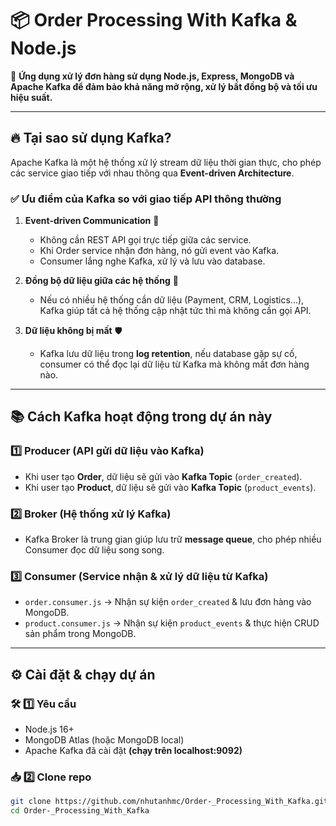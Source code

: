 # 📦 Order Processing With Kafka & Node.js

🚀 **Ứng dụng xử lý đơn hàng sử dụng Node.js, Express, MongoDB và Apache Kafka để đảm bảo khả năng mở rộng, xử lý bất đồng bộ và tối ưu hiệu suất.** 

---

## 🔥 Tại sao sử dụng Kafka?

Apache Kafka là một hệ thống xử lý stream dữ liệu thời gian thực, cho phép các service giao tiếp với nhau thông qua **Event-driven Architecture**. 

### ✅ **Ưu điểm của Kafka so với giao tiếp API thông thường**
1. **Event-driven Communication** 🔁  
   - Không cần REST API gọi trực tiếp giữa các service.
   - Khi Order service nhận đơn hàng, nó gửi event vào Kafka.
   - Consumer lắng nghe Kafka, xử lý và lưu vào database.

2. **Đồng bộ dữ liệu giữa các hệ thống** 🔄  
   - Nếu có nhiều hệ thống cần dữ liệu (Payment, CRM, Logistics...), Kafka giúp tất cả hệ thống cập nhật tức thì mà không cần gọi API.

3. **Dữ liệu không bị mất** 🛡️  
   - Kafka lưu dữ liệu trong **log retention**, nếu database gặp sự cố, consumer có thể đọc lại dữ liệu từ Kafka mà không mất đơn hàng nào.

---

## 📚 **Cách Kafka hoạt động trong dự án này**
### 1️⃣ **Producer (API gửi dữ liệu vào Kafka)**
   - Khi user tạo **Order**, dữ liệu sẽ gửi vào **Kafka Topic** (`order_created`).
   - Khi user tạo **Product**, dữ liệu sẽ gửi vào **Kafka Topic** (`product_events`).

### 2️⃣ **Broker (Hệ thống xử lý Kafka)**
   - Kafka Broker là trung gian giúp lưu trữ **message queue**, cho phép nhiều Consumer đọc dữ liệu song song.

### 3️⃣ **Consumer (Service nhận & xử lý dữ liệu từ Kafka)**
   - `order.consumer.js` → Nhận sự kiện `order_created` & lưu đơn hàng vào MongoDB.
   - `product.consumer.js` → Nhận sự kiện `product_events` & thực hiện CRUD sản phẩm trong MongoDB.

---

## ⚙️ **Cài đặt & chạy dự án**
### 🛠 **1️⃣ Yêu cầu**
- Node.js 16+
- MongoDB Atlas (hoặc MongoDB local)
- Apache Kafka đã cài đặt **(chạy trên localhost:9092)**

### 📥 **2️⃣ Clone repo**
```sh
git clone https://github.com/nhutanhmc/Order-_Processing_With_Kafka.git
cd Order-_Processing_With_Kafka
